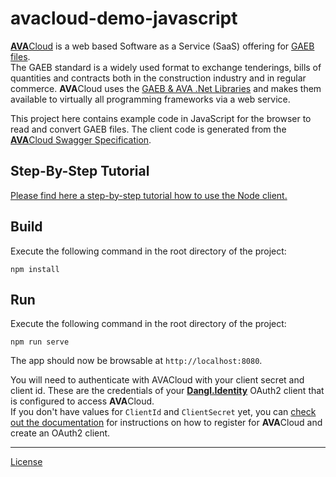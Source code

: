# avacloud-demo-javascript

[**AVA**Cloud](https://www.dangl-it.com/products/avacloud-gaeb-saas/) is a web based Software as a Service (SaaS) offering for [GAEB files](https://www.dangl-it.com/articles/what-is-gaeb/).  
The GAEB standard is a widely used format to exchange tenderings, bills of quantities and contracts both in the construction industry and in regular commerce. **AVA**Cloud uses the [GAEB & AVA .Net Libraries](https://www.dangl-it.com/products/gaeb-ava-net-library/) and makes them available to virtually all programming frameworks via a web service.

This project here contains example code in JavaScript for the browser to read and convert GAEB files. The client code is generated from the [**AVA**Cloud Swagger Specification](https://avacloud-api.dangl-it.com/swagger).

## Step-By-Step Tutorial

[Please find here a step-by-step tutorial how to use the Node client.](https://www.dangl-it.com/articles/create-edit-and-convert-gaeb-files-in-node-with-javascript-and-the-avacloud-api/)

## Build

Execute the following command in the root directory of the project:

    npm install

## Run

Execute the following command in the root directory of the project:

    npm run serve

The app should now be browsable at `http://localhost:8080`.

You will need to authenticate with AVACloud with your client secret and client id. These are the credentials of your [**Dangl.Identity**](https://identity.dangl-it.com) OAuth2 client that is configured to access **AVA**Cloud.  
If you don't have values for `ClientId` and `ClientSecret` yet, you can [check out the documentation](https://docs.dangl-it.com/Projects/AVACloud/latest/howto/registration/developer_signup.html) for instructions on how to register for **AVA**Cloud and create an OAuth2 client.

---
[License](./LICENSE.md)
